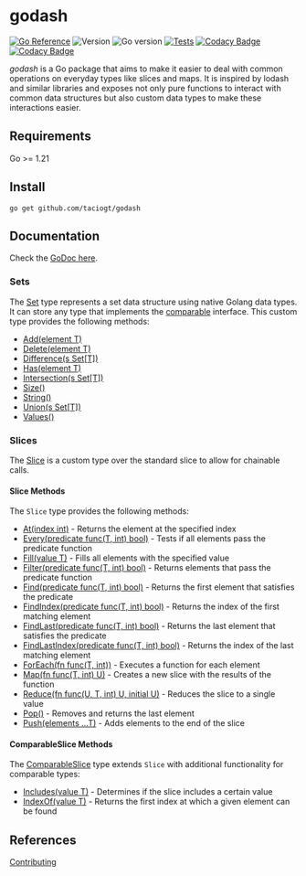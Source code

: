 # godash

[![Go Reference](https://pkg.go.dev/badge/github.com/taciogt/envtags.svg)](https://pkg.go.dev/github.com/taciogt/godash)
![Version](https://img.shields.io/github/v/release/taciogt/godash)
![Go version](https://img.shields.io/github/go-mod/go-version/taciogt/godash)
[![Tests](https://github.com/taciogt/godash/actions/workflows/tests.yaml/badge.svg)](https://github.com/taciogt/godash/actions/workflows/tests.yaml)
[![Codacy Badge](https://app.codacy.com/project/badge/Grade/86a0ff7430d54e0fa614195978c09213)](https://app.codacy.com/gh/taciogt/godash/dashboard?utm_source=gh&utm_medium=referral&utm_content=&utm_campaign=Badge_grade)
[![Codacy Badge](https://app.codacy.com/project/badge/Coverage/86a0ff7430d54e0fa614195978c09213)](https://app.codacy.com/gh/taciogt/godash/dashboard?utm_source=gh&utm_medium=referral&utm_content=&utm_campaign=Badge_coverage)

_godash_ is a Go package that aims to make it easier to deal with common operations on everyday types like slices and maps.
It is inspired by lodash and similar libraries and exposes not only pure functions to interact with common data structures but also custom data types to make
these interactions easier.

## Requirements

Go >= 1.21

## Install

```shell
go get github.com/taciogt/godash
```

## Documentation

Check the [GoDoc here](https://pkg.go.dev/github.com/taciogt/godash).

### Sets

The [Set](https://pkg.go.dev/github.com/taciogt/godash#Set) type represents a set data structure using native Golang data types. It can store any type that
implements the [comparable](https://go.dev/ref/spec#Type_constraints) interface. This custom type provides the following methods:

* [Add(element T)](https://pkg.go.dev/github.com/taciogt/godash#Set.Add)
* [Delete(element T)](https://pkg.go.dev/github.com/taciogt/godash#Set.Delete)
* [Difference(s Set[T])](https://pkg.go.dev/github.com/taciogt/godash#Set.Difference)
* [Has(element T)](https://pkg.go.dev/github.com/taciogt/godash#Set.Has)
* [Intersection(s Set[T])](https://pkg.go.dev/github.com/taciogt/godash#Set.Intersection)
* [Size()](https://pkg.go.dev/github.com/taciogt/godash#Set.Size)
* [String()](https://pkg.go.dev/github.com/taciogt/godash#Set.String)
* [Union(s Set[T])](https://pkg.go.dev/github.com/taciogt/godash#Set.Union)
* [Values()](https://pkg.go.dev/github.com/taciogt/godash#Set.Values)

### Slices

The [Slice](https://pkg.go.dev/github.com/taciogt/godash#Slice) is a custom type over the standard slice to allow for chainable calls.

#### Slice Methods

The `Slice` type provides the following methods:

* [At(index int)](https://pkg.go.dev/github.com/taciogt/godash#Slice.At) - Returns the element at the specified index
* [Every(predicate func(T, int) bool)](https://pkg.go.dev/github.com/taciogt/godash#Slice.Every) - Tests if all elements pass the predicate function
* [Fill(value T)](https://pkg.go.dev/github.com/taciogt/godash#Slice.Fill) - Fills all elements with the specified value
* [Filter(predicate func(T, int) bool)](https://pkg.go.dev/github.com/taciogt/godash#Slice.Filter) - Returns elements that pass the predicate function
* [Find(predicate func(T, int) bool)](https://pkg.go.dev/github.com/taciogt/godash#Slice.Find) - Returns the first element that satisfies the predicate
* [FindIndex(predicate func(T, int) bool)](https://pkg.go.dev/github.com/taciogt/godash#Slice.FindIndex) - Returns the index of the first matching element
* [FindLast(predicate func(T, int) bool)](https://pkg.go.dev/github.com/taciogt/godash#Slice.FindLast) - Returns the last element that satisfies the predicate
* [FindLastIndex(predicate func(T, int) bool)](https://pkg.go.dev/github.com/taciogt/godash#Slice.FindLastIndex) - Returns the index of the last matching
  element
* [ForEach(fn func(T, int))](https://pkg.go.dev/github.com/taciogt/godash#Slice.ForEach) - Executes a function for each element
* [Map(fn func(T, int) U)](https://pkg.go.dev/github.com/taciogt/godash#Map) - Creates a new slice with the results of the function
* [Reduce(fn func(U, T, int) U, initial U)](https://pkg.go.dev/github.com/taciogt/godash#Reduce) - Reduces the slice to a single value
* [Pop()](https://pkg.go.dev/github.com/taciogt/godash#Slice.Pop) - Removes and returns the last element
* [Push(elements ...T)](https://pkg.go.dev/github.com/taciogt/godash#Slice.Push) - Adds elements to the end of the slice

#### ComparableSlice Methods

The [ComparableSlice](https://pkg.go.dev/github.com/taciogt/godash#ComparableSlice) type extends `Slice` with additional functionality for comparable types:

* [Includes(value T)](https://pkg.go.dev/github.com/taciogt/godash#ComparableSlice.Includes) - Determines if the slice includes a certain value
* [IndexOf(value T)](https://pkg.go.dev/github.com/taciogt/godash#ComparableSlice.IndexOf) - Returns the first index at which a given element can be found

## References

[Contributing](CONTRIBUTING.md)
